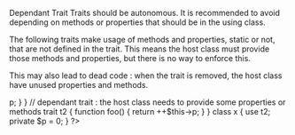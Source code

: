 Dependant Trait
Traits should be autonomous. It is recommended to avoid depending on methods or properties that should be in the using class.

The following traits make usage of methods and properties, static or not, that are not defined in the trait. This means the host class must provide those methods and properties, but there is no way to enforce this. 

This may also lead to dead code : when the trait is removed, the host class have unused properties and methods.

<?php

// autonomous trait : all it needs is within the trait
trait t {
    private $p = 0;
    
    function foo() {
        return ++$this->p;
    }
}

// dependant trait : the host class needs to provide some properties or methods
trait t2 {
    function foo() {
        return ++$this->p;
    }
}

class x {
    use t2;
    
    private $p = 0;
}
?>

